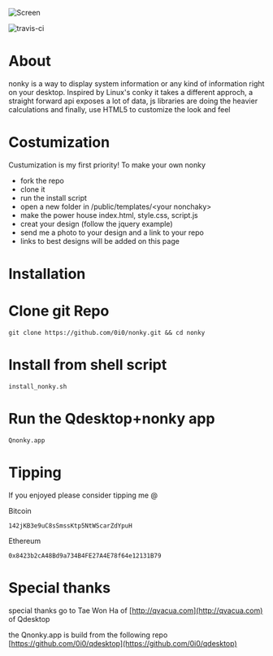 ![Screen](https://i.imgur.com/XROoRU4.png)

![travis-ci](https://api.travis-ci.org/0i0/nonky.svg?branch=master)

# About

nonky is a way to display system information or any kind of information right on your desktop.
Inspired by Linux's conky it takes a different approch, a straight forward api exposes a lot of data, js libraries are doing the heavier calculations and finally, use HTML5 to customize the look and feel

# Costumization

Custumization is my first priority!
To make your own nonky

- fork the repo
- clone it
- run the install script
- open a new folder in /public/templates/\<your nonchaky\>
- make the power house index.html, style.css, script.js
- creat your design (follow the jquery example)
- send me a photo to your design and a link to your repo
- links to best designs will be added on this page

# Installation

# Clone git Repo

    git clone https://github.com/0i0/nonky.git && cd nonky

# Install from shell script

	install_nonky.sh

# Run the Qdesktop+nonky app

	Qnonky.app

# Tipping

If you enjoyed please consider tipping me @

Bitcoin 
	
	142jKB3e9uC8sSmssKtp5NtWScarZdYpuH

Ethereum

	0x8423b2cA48Bd9a734B4FE27A4E78f64e12131B79​

# Special thanks

special thanks go to Tae Won Ha of [http://qvacua.com](http://qvacua.com) of Qdesktop

the Qnonky.app is build from the following repo [https://github.com/0i0/qdesktop](https://github.com/0i0/qdesktop) 
